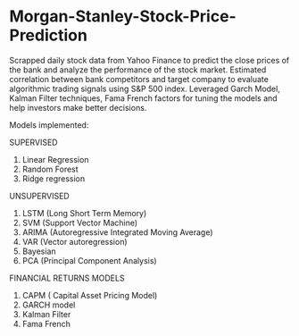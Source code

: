 # Morgan-Stanley-Stock-Price-Prediction
Scrapped daily stock data from Yahoo Finance to predict the close prices of the bank and analyze the performance of the stock market.
Estimated correlation between bank competitors and target company to evaluate algorithmic trading signals using S&P 500 index.
Leveraged Garch Model, Kalman Filter techniques, Fama French factors for tuning the models and help investors make better decisions.

Models implemented:

SUPERVISED
1) Linear Regression
2) Random Forest
3) Ridge regression

UNSUPERVISED
1) LSTM (Long Short Term Memory)
2) SVM (Support Vector Machine) 
3) ARIMA (Autoregressive Integrated Moving Average)
4) VAR (Vector autoregression)
5) Bayesian
6) PCA (Principal Component Analysis)

FINANCIAL RETURNS MODELS
1) CAPM ( Capital Asset Pricing Model)
2) GARCH model
3) Kalman Filter
4) Fama French
